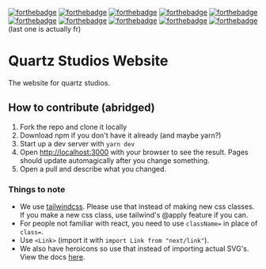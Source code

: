 [![forthebadge](https://forthebadge.com/images/badges/works-on-my-machine.svg)](https://forthebadge.com)
[![forthebadge](https://forthebadge.com/images/badges/it-works-why.svg)](https://forthebadge.com)
[![forthebadge](https://forthebadge.com/images/badges/contains-tasty-spaghetti-code.svg)](https://forthebadge.com)
[![forthebadge](https://forthebadge.com/images/badges/not-a-bug-a-feature.svg)](https://forthebadge.com)
[![forthebadge](https://forthebadge.com/images/badges/0-percent-optimized.svg)](https://forthebadge.com)
[![forthebadge](https://forthebadge.com/images/badges/you-didnt-ask-for-this.svg)](https://forthebadge.com)
[![forthebadge](https://forthebadge.com/images/badges/open-source.svg)](https://forthebadge.com)
[![forthebadge](https://forthebadge.com/images/badges/made-with-crayons.svg)](https://forthebadge.com)
[![forthebadge](https://forthebadge.com/images/badges/does-not-contain-msg.svg)](https://forthebadge.com)
[![forthebadge](https://forthebadge.com/images/badges/designed-in-ms-paint.svg)](https://forthebadge.com)
(last one is actually fr)

# Quartz Studios Website

The website for quartz studios.

## How to contribute (abridged)

1. Fork the repo and clone it locally
2. Download npm if you don't have it already (and maybe yarn?)
3. Start up a dev server with `yarn dev`
4. Open [http://localhost:3000](http://localhost:3000) with your browser to see the result. Pages should update automagically after you change something.
5. Open a pull and describe what you changed.

### Things to note

- We use [tailwindcss](https://tailwindcss.com). Please use that instead of making new css classes. If you make a new css class, use tailwind's @apply feature if you can.
- For people not familiar with react, you need to use `className=` in place of `class=`.
- Use `<Link>` (import it with `import Link from "next/link"`).
- We also have heroicons so use that instead of importing actual SVG's. View the docs [here](https://github.com/tailwindlabs/heroicons/blob/master/README.md#react).
